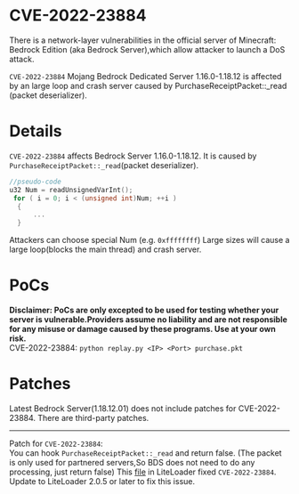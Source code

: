 # CVE-2022-23884
There is a network-layer vulnerabilities in the official server of Minecraft: Bedrock Edition (aka Bedrock Server),which allow attacker to launch a DoS attack.

`CVE-2022-23884` Mojang Bedrock Dedicated Server 1.16.0-1.18.12 is affected by an large loop and crash server caused by PurchaseReceiptPacket::_read (packet deserializer).

# Details
`CVE-2022-23884` affects Bedrock Server 1.16.0-1.18.12.
It is caused by `PurchaseReceiptPacket::_read`(packet deserializer).
```C++
//pseudo-code
u32 Num = readUnsignedVarInt();
 for ( i = 0; i < (unsigned int)Num; ++i )
  {
      ...
  }
```
Attackers can choose special Num (e.g. `0xffffffff`) Large sizes will cause a large loop(blocks the main thread) and crash server.

# PoCs
**Disclaimer: PoCs are only excepted to be used for testing whether your server is vulnerable.Providers assume no liability and are not responsible for any misuse or damage caused by these programs. Use at your own risk.**  
CVE-2022-23884: `python replay.py <IP> <Port> purchase.pkt`  

# Patches
Latest Bedrock Server(1.18.12.01) does not include patches for CVE-2022-23884. There are third-party patches.  

---
Patch for `CVE-2022-23884`:  
You can hook `PurchaseReceiptPacket::_read` and return false.
(The packet is only used for partnered servers,So BDS does not need to do any processing, just return false) 
This [file](https://github.com/LiteLDev/LiteLoaderBDS/blob/a21c3b4220170e29a82dba1460118dbbd041a273/LiteLoader/Main/BuiltinBugFix.cpp#L47) in LiteLoader fixed `CVE-2022-23884`.  
Update to LiteLoader 2.0.5 or later to fix this issue.
